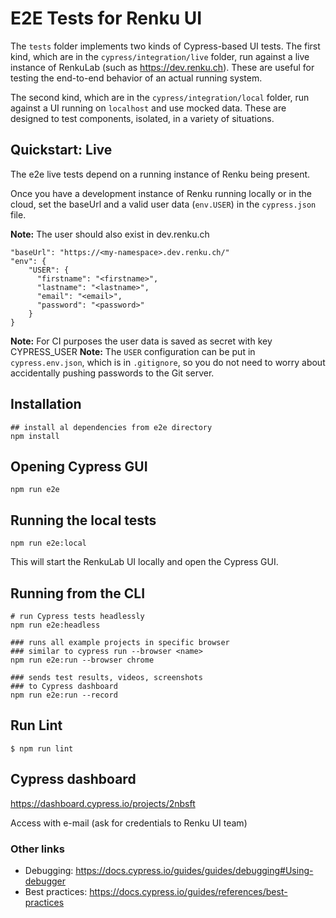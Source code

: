 # E2E Tests for Renku UI

The `tests` folder implements two kinds of Cypress-based UI tests. The first kind, which are in the `cypress/integration/live` folder, run against a live instance of RenkuLab (such as https://dev.renku.ch). These are useful for testing the end-to-end behavior of an actual running system.

The second kind, which are in the `cypress/integration/local` folder, run against a UI running on `localhost` and use mocked data. These are designed to test components, isolated, in a variety of situations.

Quickstart: Live
----------------

The e2e live tests depend on a running instance of Renku being present.

Once you have a development instance of Renku running locally or in the cloud, set the baseUrl and a valid user data (`env.USER`) in the `cypress.json` file.

**Note:** The user should also exist in dev.renku.ch

````
"baseUrl": "https://<my-namespace>.dev.renku.ch/"
"env": {
    "USER": {
      "firstname": "<firstname>",
      "lastname": "<lastname>",
      "email": "<email>",
      "password": "<password>"
    }
}
````

**Note:** For CI purposes the user data is saved as secret with key CYPRESS_USER
**Note:** The `USER` configuration can be put in `cypress.env.json`, which is in `.gitignore`, so you do not need to worry about accidentally pushing passwords to the Git server.


## Installation
````
## install al dependencies from e2e directory
npm install
````

## Opening Cypress GUI
````
npm run e2e
````


## Running the local tests
````
npm run e2e:local
````

This will start the RenkuLab UI locally and open the Cypress GUI.

## Running from the CLI
````
# run Cypress tests headlessly
npm run e2e:headless

### runs all example projects in specific browser
### similar to cypress run --browser <name>
npm run e2e:run --browser chrome

### sends test results, videos, screenshots
### to Cypress dashboard
npm run e2e:run --record
````

##  Run Lint
````
$ npm run lint
````

## Cypress dashboard

https://dashboard.cypress.io/projects/2nbsft

Access with e-mail (ask for credentials to Renku UI team)


### Other links
- Debugging: https://docs.cypress.io/guides/guides/debugging#Using-debugger
- Best practices: https://docs.cypress.io/guides/references/best-practices
